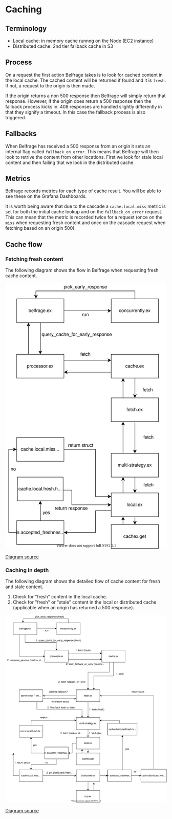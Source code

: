 # Caching

## Terminology

* Local cache: in memory cache runnng on the Node (EC2 instance)
* Distributed cache: 2nd tier fallback cache in S3

## Process

On a request the first action Belfrage takes is to look for cached content in the local cache. The cached content will be returned if found and it is `fresh`. If not, a request to the origin is then made.

If the origin returns a non 500 response then Belfrage will simply return that response. However, if the origin does return a 500 response then the fallback process kicks in. 408 responses are handled slightly differently in that they signify a timeout. In this case the fallback process is also triggered.

## Fallbacks

When Belfrage has received a 500 response from an origin it sets an internal flag called `fallback_on_error`. This means that Belfrage will then look to retrive the content from other locations. First we look for stale local content and then failing that we look in the distributed cache.

## Metrics

Belfrage records metrics for each type of cache result. You will be able to see these on the Grafana Dashboards.

It is worth being aware that due to the cascade a `cache.local.miss` metric is set for both the initial cache lookup and on the `fallback_on_error` request. This can mean that the metric is recorded twice for a request (once on the `miss` when requesting fresh content and once on the cascade request when fetching based on an origin 500).

## Cache flow

### Fetching fresh content

The following diagram shows the flow in Belfrage when requesting fresh cache content.

![belfrage-cache](../../img/belfrage-cache-fresh.svg)

[Diagram source](../../source/belfrage-cache-fresh.drawio)

### Caching in depth

The following diagram shows the detailed flow of cache content for fresh and stale content.

1. Check for "fresh" content in the local cache.
2. Check for "fresh" or "stale" content in the local or distributed cache (applicable when an origin has returned a 500 response).

![belfrage-cache](../../img/belfrage-cache.svg)

[Diagram source](../../source/belfrage-cache.drawio)
